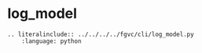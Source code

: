 # log_model

```{eval-rst}
.. literalinclude:: ../../../../fgvc/cli/log_model.py
    :language: python
```

